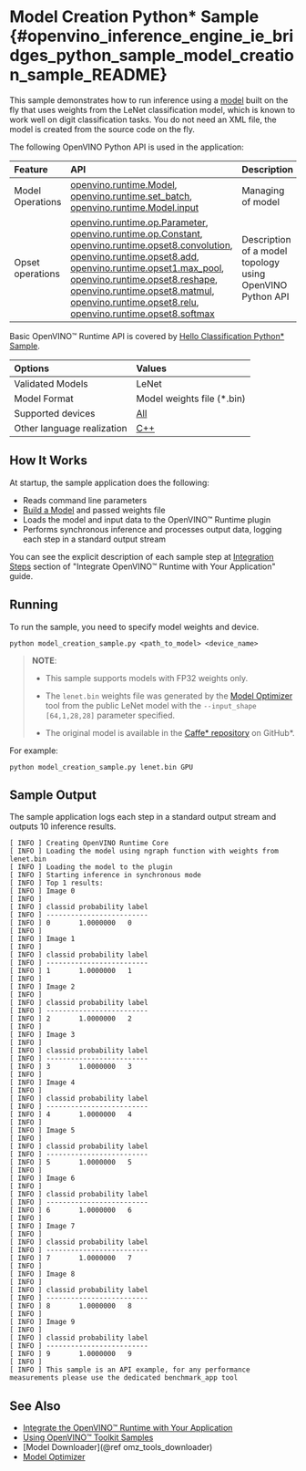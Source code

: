 # Model Creation Python* Sample {#openvino_inference_engine_ie_bridges_python_sample_model_creation_sample_README}

This sample demonstrates how to run inference using a [model](../../../docs/OV_Runtime_UG/model_representation.md) built on the fly that uses weights from the LeNet classification model, which is known to work well on digit classification tasks. You do not need an XML file, the model is created from the source code on the fly.

The following OpenVINO Python API is used in the application:

| Feature          | API                                                                                                                                                                                                                                                                                                               | Description                                             |
| :--------------- | :---------------------------------------------------------------------------------------------------------------------------------------------------------------------------------------------------------------------------------------------------------------------------------------------------------------- | :------------------------------------------------------ |
| Model Operations | [openvino.runtime.Model], [openvino.runtime.set_batch], [openvino.runtime.Model.input]                                                                                                                                                                                                                            | Managing of model                                       |
| Opset operations | [openvino.runtime.op.Parameter], [openvino.runtime.op.Constant], [openvino.runtime.opset8.convolution], [openvino.runtime.opset8.add], [openvino.runtime.opset1.max_pool], [openvino.runtime.opset8.reshape], [openvino.runtime.opset8.matmul], [openvino.runtime.opset8.relu], [openvino.runtime.opset8.softmax] | Description of a model topology using OpenVINO Python API |

Basic OpenVINO™ Runtime API is covered by [Hello Classification Python* Sample](../hello_classification/README.md).

| Options                    | Values                                                                |
| :------------------------- | :-------------------------------------------------------------------- |
| Validated Models           | LeNet                                                                 |
| Model Format               | Model weights file (\*.bin)                                         |
| Supported devices          | [All](../../../docs/OV_Runtime_UG/supported_plugins/Supported_Devices.md)     |
| Other language realization | [C++](../../../samples/cpp/model_creation_sample/README.md) |

## How It Works

At startup, the sample application does the following:
- Reads command line parameters
- [Build a Model](../../../docs/OV_Runtime_UG/model_representation.md) and passed weights file
- Loads the model and input data to the OpenVINO™ Runtime plugin
- Performs synchronous inference and processes output data, logging each step in a standard output stream


You can see the explicit description of
each sample step at [Integration Steps](../../../docs/OV_Runtime_UG/integrate_with_your_application.md) section of "Integrate OpenVINO™ Runtime with Your Application" guide.

## Running

To run the sample, you need to specify model weights and device.

```
python model_creation_sample.py <path_to_model> <device_name>
```

> **NOTE**:
>
> - This sample supports models with FP32 weights only.
>
> - The `lenet.bin` weights file was generated by the [Model Optimizer](../../../docs/MO_DG/Deep_Learning_Model_Optimizer_DevGuide.md) tool from the public LeNet model with the `--input_shape [64,1,28,28]` parameter specified.  
>
> - The original model is available in the [Caffe* repository](https://github.com/BVLC/caffe/tree/master/examples/mnist) on GitHub\*.

For example:

```
python model_creation_sample.py lenet.bin GPU
```

## Sample Output

The sample application logs each step in a standard output stream and outputs 10 inference results.

```
[ INFO ] Creating OpenVINO Runtime Core
[ INFO ] Loading the model using ngraph function with weights from lenet.bin
[ INFO ] Loading the model to the plugin
[ INFO ] Starting inference in synchronous mode
[ INFO ] Top 1 results: 
[ INFO ] Image 0
[ INFO ]        
[ INFO ] classid probability label
[ INFO ] -------------------------
[ INFO ] 0       1.0000000   0
[ INFO ]
[ INFO ] Image 1
[ INFO ]
[ INFO ] classid probability label
[ INFO ] -------------------------
[ INFO ] 1       1.0000000   1
[ INFO ]
[ INFO ] Image 2
[ INFO ] 
[ INFO ] classid probability label
[ INFO ] -------------------------
[ INFO ] 2       1.0000000   2
[ INFO ]
[ INFO ] Image 3
[ INFO ]
[ INFO ] classid probability label
[ INFO ] -------------------------
[ INFO ] 3       1.0000000   3
[ INFO ]
[ INFO ] Image 4
[ INFO ]
[ INFO ] classid probability label
[ INFO ] -------------------------
[ INFO ] 4       1.0000000   4
[ INFO ]
[ INFO ] Image 5
[ INFO ]
[ INFO ] classid probability label
[ INFO ] -------------------------
[ INFO ] 5       1.0000000   5
[ INFO ]
[ INFO ] Image 6
[ INFO ]
[ INFO ] classid probability label
[ INFO ] -------------------------
[ INFO ] 6       1.0000000   6
[ INFO ]
[ INFO ] Image 7
[ INFO ]
[ INFO ] classid probability label
[ INFO ] -------------------------
[ INFO ] 7       1.0000000   7
[ INFO ]
[ INFO ] Image 8
[ INFO ]
[ INFO ] classid probability label
[ INFO ] -------------------------
[ INFO ] 8       1.0000000   8
[ INFO ]
[ INFO ] Image 9
[ INFO ]
[ INFO ] classid probability label
[ INFO ] -------------------------
[ INFO ] 9       1.0000000   9
[ INFO ]
[ INFO ] This sample is an API example, for any performance measurements please use the dedicated benchmark_app tool
```

## See Also

- [Integrate the OpenVINO™ Runtime with Your Application](../../../docs/OV_Runtime_UG/integrate_with_your_application.md)
- [Using OpenVINO™ Toolkit Samples](../../../docs/OV_Runtime_UG/Samples_Overview.md)
- [Model Downloader](@ref omz_tools_downloader)
- [Model Optimizer](../../../docs/MO_DG/Deep_Learning_Model_Optimizer_DevGuide.md)

[openvino.runtime.Model]:https://docs.openvino.ai/2022.3/api/ie_python_api/_autosummary/openvino.runtime.Model.html
[openvino.runtime.set_batch]:https://docs.openvino.ai/2022.3/api/ie_python_api/_autosummary/openvino.runtime.set_batch.html
[openvino.runtime.Model.input]:https://docs.openvino.ai/2022.3/api/ie_python_api/_autosummary/openvino.runtime.Model.html#openvino.runtime.Model.input
[openvino.runtime.op.Parameter]:https://docs.openvino.ai/2022.3/api/ie_python_api/_autosummary/openvino.runtime.op.Parameter.html
[openvino.runtime.op.Constant]:https://docs.openvino.ai/2022.3/api/ie_python_api/_autosummary/openvino.runtime.op.Constant.html
[openvino.runtime.opset8.convolution]:https://docs.openvino.ai/2022.3/api/ie_python_api/_autosummary/openvino.runtime.opset8.convolution.html
[openvino.runtime.opset8.add]:https://docs.openvino.ai/2022.3/api/ie_python_api/_autosummary/openvino.runtime.opset8.add.html
[openvino.runtime.opset1.max_pool]:https://docs.openvino.ai/2022.3/api/ie_python_api/_autosummary/openvino.runtime.opset1.max_pool.html
[openvino.runtime.opset8.reshape]:https://docs.openvino.ai/2022.3/api/ie_python_api/_autosummary/openvino.runtime.opset8.reshape.html
[openvino.runtime.opset8.matmul]:https://docs.openvino.ai/2022.3/api/ie_python_api/_autosummary/openvino.runtime.opset8.matmul.html
[openvino.runtime.opset8.relu]:https://docs.openvino.ai/2022.3/api/ie_python_api/_autosummary/openvino.runtime.opset8.relu.html
[openvino.runtime.opset8.softmax]:https://docs.openvino.ai/2022.3/api/ie_python_api/_autosummary/openvino.runtime.opset8.softmax.html
